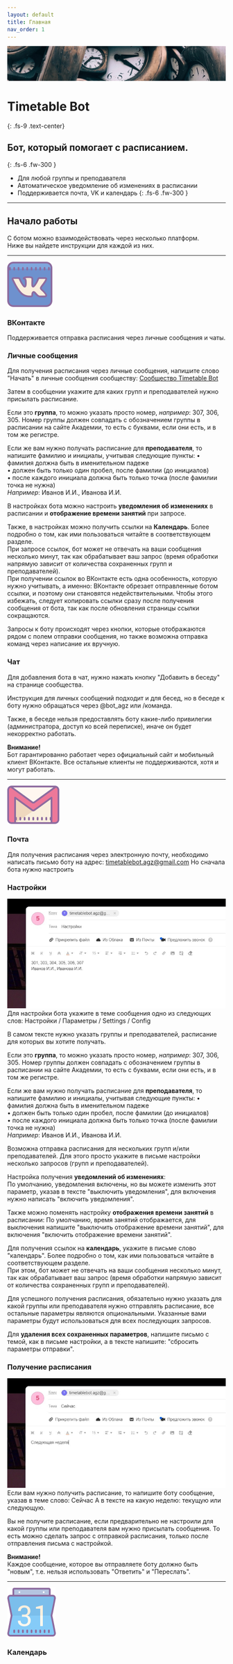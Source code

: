 ```yaml
---
layout: default
title: Главная
nav_order: 1
---
```

![Image](clock.jpg)
# Timetable Bot
{: .fs-9 .text-center}

## Бот, который помогает с расписанием.
{: .fs-6 .fw-300 }

* Для любой группы и преподавателя
* Автоматическое уведомление об изменениях в расписании
* Поддерживается почта, VK и календарь
{: .fs-6 .fw-300 }
---

## Начало работы

С ботом можно взаимодействовать через несколько платформ.\
Ниже вы найдете инструкции для каждой из них.

---
![VK](vk.png)
### ВКонтакте
Поддерживается отправка расписания через личные сообщения и чаты.

### Личные сообщения
Для получения расписания через личные сообщения, напишите слово "Начать" в личные сообщения сообществу: [Сообщество Timetable Bot](https://vk.com/bot_agz)

Затем в сообщении укажите для каких групп и преподавателей нужно присылать расписание.

Если это **группа**, то можно указать просто номер, *например*: 307, 306, 305.
Номер группы должен совпадать с обозначением группы в расписании на сайте Академии, то есть с буквами, если они есть, и в том же регистре.

Если же вам нужно получать расписание для **преподавателя**, то напишите фамилию и инициалы, учитывая следующие пункты:
• фамилия должна быть в именительном падеже\
• должен быть только один пробел, после фамилии (до инициалов)\
• после каждого инициала должна быть только точка (после фамилии точка не нужна)\
*Например*: Иванов И.И., Иванова И.И.

В настройках бота можно настроить **уведомления об изменениях** в расписании и **отображение времени занятий** при запросе.

Также, в настройках можно получить ссылки на **Календарь**. Более подробно о том, как ими пользоваться читайте в соответствующем разделе.\
При запросе ссылок, бот может не отвечать на ваши сообщения несколько минут, так как обрабатывает ваш запрос (время обработки напрямую зависит от количества сохраненных групп и преподавателей).\
При получении ссылок во ВКонтакте есть одна особенность, которую нужно учитывать, а именно: ВКонтакте обрезает отправленные ботом ссылки, и поэтому они становятся недействительными.
Чтобы этого избежать, следует копировать ссылки сразу после получения сообщения от бота, так как после обновления страницы ссылки сокращаются.

Запросы к боту происходят через кнопки, которые отображаются рядом с полем отправки сообщения, но также возможна отправка команд через написание их вручную.

### Чат
Для добавления бота в чат, нужно нажать кнопку "Добавить в беседу" на странице сообщества.

Инструкция для личных сообщений подходит и для бесед, но в беседе к боту нужно обращаться через @bot_agz или /команда.

Также, в беседе нельзя предоставлять боту какие-либо привилегии (администратора, доступ ко всей переписке), иначе он будет некорректно работать.

**Внимание!**\
Бот гарантированно работает через официальный сайт и мобильный клиент ВКонтакте. Все остальные клиенты не поддерживаются, хотя и могут работать.

---
![Gmail](gmail.png)
### Почта
Для получения расписания через электронную почту, необходимо написать письмо боту на адрес: timetablebot.agz@gmail.com
Но сначала бота нужно настроить

### Настройки
![Settings](email_settings.jpg)
Для настройки бота укажите в теме сообщения одно из следующих слов:
Настройки / Параметры / Settings / Config

В самом тексте нужно указать группы и преподавателей, расписание для которых вы хотите получать.

Если это **группа**, то можно указать просто номер, *например*: 307, 306, 305.
Номер группы должен совпадать с обозначением группы в расписании на сайте Академии, то есть с буквами, если они есть, и в том же регистре.

Если же вам нужно получать расписание для **преподавателя**, то напишите фамилию и инициалы, учитывая следующие пункты:
• фамилия должна быть в именительном падеже\
• должен быть только один пробел, после фамилии (до инициалов)\
• после каждого инициала должна быть только точка (после фамилии точка не нужна)\
*Например*: Иванов И.И., Иванова И.И.

Возможна отправка расписания для нескольких групп и/или преподавателей.
Для этого просто укажите в письме настройки несколько запросов (групп и преподавателей).

Настройка получения **уведомлений об изменениях**:\
По умолчанию, уведомления включены, но вы можете изменить этот параметр, указав в тексте "выключить уведомления", для включения нужно написать "включить уведомления".

Также можно поменять настройку **отображения времени занятий** в расписании:
По умолчанию, время занятий отображается, для выключения напишите "выключить отображение времени занятий", для включения "включить отображение времени занятий".

Для получения ссылок на **календарь**, укажите в письме слово "календарь". Более подробно о том, как ими пользоваться читайте в соответствующем разделе.\
При этом, бот может не отвечать на ваши сообщения несколько минут, так как обрабатывает ваш запрос (время обработки напрямую зависит от количества сохраненных групп и преподавателей).

Для успешного получения расписания, обязательно нужно указать для какой группы или преподавателя нужно отправлять расписание, все остальные параметры являются опциональными.
Указанные вами параметры будут использоваться для всех последующих запросов.

Для **удаления всех сохраненных параметров**, напишите письмо с темой, как в письме настройки, а в тексте напишите: "сбросить параметры отправки".

### Получение расписания
![Send](email_send.jpg)
Если вам нужно получить расписание, то напишите боту сообщение, указав в теме слово: Сейчас
А в тексте на какую неделю: текущую или следующую.

Вы не получите расписание, если предварительно не настроили для какой группы или преподавателя вам нужно присылать сообщения.
То есть можно сделать запрос с отправкой расписания, только после отправления письма с настройкой.

**Внимание!**\
Каждое сообщение, которое вы отправляете боту должно быть "новым", т.е. нельзя использовать "Ответить" и "Переслать".

---
![Calendar](calendar.png)
### Календарь